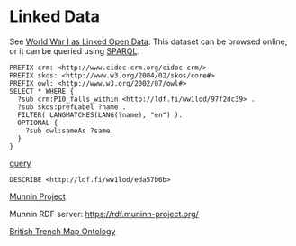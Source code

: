 # Linked Data

See [World War I as Linked Open Data](https://www.ldf.fi/dataset/ww1lod/). This dataset can be browsed online, or it can be queried using [SPARQL](https://www.w3.org/2009/Talks/0615-qbe/).

	PREFIX crm: <http://www.cidoc-crm.org/cidoc-crm/>
	PREFIX skos: <http://www.w3.org/2004/02/skos/core#>
	PREFIX owl: <http://www.w3.org/2002/07/owl#>
	SELECT * WHERE {
	  ?sub crm:P10_falls_within <http://ldf.fi/ww1lod/97f2dc39> .
	  ?sub skos:prefLabel ?name .
	  FILTER( LANGMATCHES(LANG(?name), "en") ).
	  OPTIONAL {
	    ?sub owl:sameAs ?same.
	  }
	} 

[query](https://api.triplydb.com/s/fxSeOmaD4)


	DESCRIBE <http://ldf.fi/ww1lod/eda57b6b>


[Munnin Project](https://blog.muninn-project.org/)

Munnin RDF server: https://rdf.muninn-project.org/

[British Trench Map Ontology](https://rdf.muninn-project.org/ontologies/btmaps-en.html)